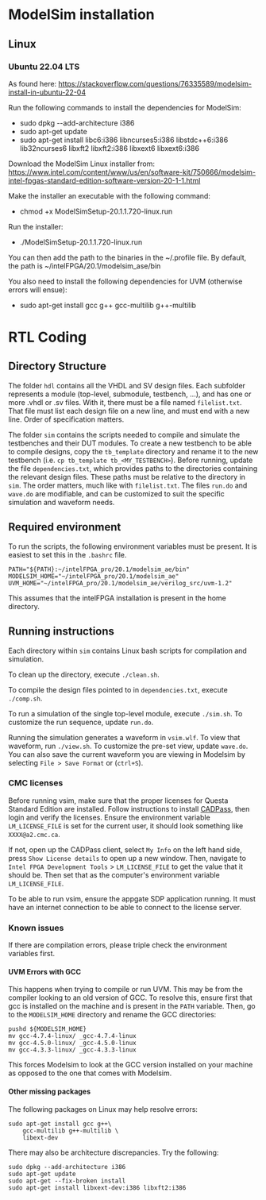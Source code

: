 # ModelSim installation

## Linux
### Ubuntu 22.04 LTS
As found here: https://stackoverflow.com/questions/76335589/modelsim-install-in-ubuntu-22-04

Run the following commands to install the dependencies for ModelSim:
* sudo dpkg --add-architecture i386
* sudo apt-get update
* sudo apt-get install libc6:i386 libncurses5:i386 libstdc++6:i386 lib32ncurses6 libxft2 libxft2:i386 libxext6 libxext6:i386


Download the ModelSim Linux installer from: https://www.intel.com/content/www/us/en/software-kit/750666/modelsim-intel-fpgas-standard-edition-software-version-20-1-1.html

Make the installer an executable with the following command:
* chmod +x ModelSimSetup-20.1.1.720-linux.run

Run the installer:
* ./ModelSimSetup-20.1.1.720-linux.run


You can then add the path to the binaries in the ~/.profile file.
By default, the path is ~/intelFPGA/20.1/modelsim_ase/bin


You also need to install the following dependencies for UVM (otherwise errors will ensue):
* sudo apt-get install gcc g++ gcc-multilib g++-multilib



# RTL Coding

## Directory Structure

The folder `hdl` contains all the VHDL and SV design files. Each subfolder represents a module (top-level, submodule, testbench, ...), and has one or more .vhdl or .sv files. With it, there must be a file named `filelist.txt`. That file must list each design file on a new line, and must end with a new line. Order of specification matters.

The folder `sim` contains the scripts needed to compile and simulate the testbenches and their DUT modules. To create a new testbench to be able to compile designs, copy the `tb_template` directory and rename it to the new testbench (i.e. `cp tb_template tb_<MY_TESTBENCH>`). Before running, update the file `dependencies.txt`, which provides paths to the directories containing the relevant design files. These paths must be relative to the directory in `sim`. The order matters, much like with `filelist.txt`. The files `run.do` and `wave.do` are modifiable, and can be customized to suit the specific simulation and waveform needs.

## Required environment

To run the scripts, the following environment variables must be present. It is easiest to set this in the `.bashrc` file.

```
PATH="${PATH}:~/intelFPGA_pro/20.1/modelsim_ae/bin"
MODELSIM_HOME="~/intelFPGA_pro/20.1/modelsim_ae"
UVM_HOME="~/intelFPGA_pro/20.1/modelsim_ae/verilog_src/uvm-1.2"
```

This assumes that the intelFPGA installation is present in the home directory.

## Running instructions

Each directory within `sim` contains Linux bash scripts for compilation and simulation.

To clean up the directory, execute `./clean.sh`.

To compile the design files pointed to in `dependencies.txt`, execute `./comp.sh`.

To run a simulation of the single top-level module, execute `./sim.sh`. To customize the run sequence, update `run.do`.

Running the simulation generates a waveform in `vsim.wlf`. To view that waveform, run `./view.sh`. To customize the pre-set view, update `wave.do`. You can also save the current waveform you are viewing in Modelsim by selecting `File > Save Format` or (`ctrl+S`).

### CMC licenses

Before running vsim, make sure that the proper licenses for Questa Standard Edition are installed. Follow instructions to install [CADPass](https://account.cmc.ca/WhatWeOffer/Products/CMC-00200-07055.aspx), then login and verify the licenses. Ensure the environment variable `LM_LICENSE_FILE` is set for the current user, it should look something like `XXXX@a2.cmc.ca`.

If not, open up the CADPass client, select `My Info` on the left hand side, press `Show License details` to open up a new window. Then, navigate to `Intel FPGA Development Tools` > `LM_LICENSE_FILE` to get the value that it should be. Then set that as the computer's environment variable `LM_LICENSE_FILE`.

To be able to run vsim, ensure the appgate SDP application running. It must have an internet connection to be able to connect to the license server.

### Known issues

If there are compilation errors, please triple check the environment variables first.

#### UVM Errors with GCC

This happens when trying to compile or run UVM. This may be from the compiler looking to an old version of GCC. To resolve this, ensure first that gcc is installed on the machine and is present in the `PATH` variable. Then, go to the `MODELSIM_HOME` directory and rename the GCC directories:

```
pushd ${MODELSIM_HOME}
mv gcc-4.7.4-linux/ _gcc-4.7.4-linux
mv gcc-4.5.0-linux/ _gcc-4.5.0-linux
mv gcc-4.3.3-linux/ _gcc-4.3.3-linux
```

This forces Modelsim to look at the GCC version installed on your machine as opposed to the one that comes with Modelsim.

#### Other missing packages

The following packages on Linux may help resolve errors:

```
sudo apt-get install gcc g++\
    gcc-multilib g++-multilib \
    libext-dev
```

There may also be architecture discrepancies. Try the following:

```
sudo dpkg --add-architecture i386
sudo apt-get update
sudo apt-get --fix-broken install
sudo apt-get install libxext-dev:i386 libxft2:i386
```
